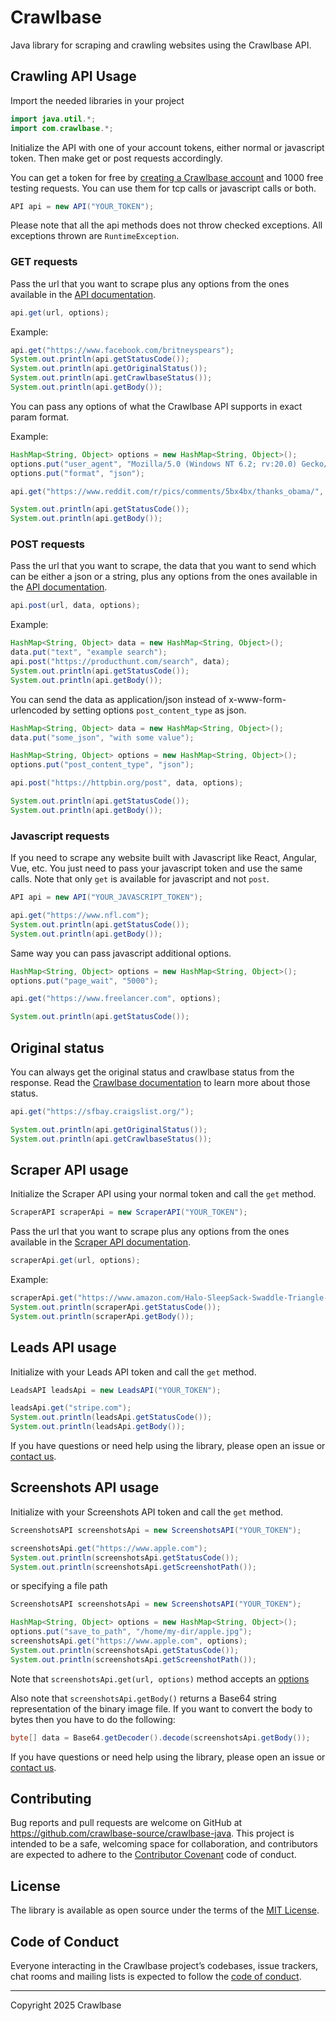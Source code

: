 # Crawlbase

Java library for scraping and crawling websites using the Crawlbase API.

## Crawling API Usage

Import the needed libraries in your project

```java
import java.util.*;
import com.crawlbase.*;
```

Initialize the API with one of your account tokens, either normal or javascript token. Then make get or post requests accordingly.

You can get a token for free by [creating a Crawlbase account](https://crawlbase.com/signup) and 1000 free testing requests. You can use them for tcp calls or javascript calls or both.

```java
API api = new API("YOUR_TOKEN");
```

Please note that all the api methods does not throw checked exceptions. All exceptions thrown are `RuntimeException`.

### GET requests

Pass the url that you want to scrape plus any options from the ones available in the [API documentation](https://crawlbase.com/dashboard/docs).

```java
api.get(url, options);
```

Example:

```java
api.get("https://www.facebook.com/britneyspears");
System.out.println(api.getStatusCode());
System.out.println(api.getOriginalStatus());
System.out.println(api.getCrawlbaseStatus());
System.out.println(api.getBody());
```

You can pass any options of what the Crawlbase API supports in exact param format.

Example:

```java
HashMap<String, Object> options = new HashMap<String, Object>();
options.put("user_agent", "Mozilla/5.0 (Windows NT 6.2; rv:20.0) Gecko/20121202 Firefox/30.0");
options.put("format", "json");

api.get("https://www.reddit.com/r/pics/comments/5bx4bx/thanks_obama/", options);

System.out.println(api.getStatusCode());
System.out.println(api.getBody());
```

### POST requests

Pass the url that you want to scrape, the data that you want to send which can be either a json or a string, plus any options from the ones available in the [API documentation](https://crawlbase.com/dashboard/docs).

```java
api.post(url, data, options);
```

Example:

```java
HashMap<String, Object> data = new HashMap<String, Object>();
data.put("text", "example search");
api.post("https://producthunt.com/search", data);
System.out.println(api.getStatusCode());
System.out.println(api.getBody());
```

You can send the data as application/json instead of x-www-form-urlencoded by setting options `post_content_type` as json.

```java
HashMap<String, Object> data = new HashMap<String, Object>();
data.put("some_json", "with some value");

HashMap<String, Object> options = new HashMap<String, Object>();
options.put("post_content_type", "json");

api.post("https://httpbin.org/post", data, options);

System.out.println(api.getStatusCode());
System.out.println(api.getBody());
```

### Javascript requests

If you need to scrape any website built with Javascript like React, Angular, Vue, etc. You just need to pass your javascript token and use the same calls. Note that only `get` is available for javascript and not `post`.

```java
API api = new API("YOUR_JAVASCRIPT_TOKEN");
```

```java
api.get("https://www.nfl.com");
System.out.println(api.getStatusCode());
System.out.println(api.getBody());
```

Same way you can pass javascript additional options.

```java
HashMap<String, Object> options = new HashMap<String, Object>();
options.put("page_wait", "5000");

api.get("https://www.freelancer.com", options);

System.out.println(api.getStatusCode());
```

## Original status

You can always get the original status and crawlbase status from the response. Read the [Crawlbase documentation](https://crawlbase.com/dashboard/docs) to learn more about those status.

```java
api.get("https://sfbay.craigslist.org/");

System.out.println(api.getOriginalStatus());
System.out.println(api.getCrawlbaseStatus());
```

## Scraper API usage

Initialize the Scraper API using your normal token and call the `get` method.

```java
ScraperAPI scraperApi = new ScraperAPI("YOUR_TOKEN");
```

Pass the url that you want to scrape plus any options from the ones available in the [Scraper API documentation](https://crawlbase.com/docs/scraper-api/parameters).

```java
scraperApi.get(url, options);
```

Example:

```java
scraperApi.get("https://www.amazon.com/Halo-SleepSack-Swaddle-Triangle-Neutral/dp/B01LAG1TOS");
System.out.println(scraperApi.getStatusCode());
System.out.println(scraperApi.getBody());
```

## Leads API usage

Initialize with your Leads API token and call the `get` method.

```java
LeadsAPI leadsApi = new LeadsAPI("YOUR_TOKEN");

leadsApi.get("stripe.com");
System.out.println(leadsApi.getStatusCode());
System.out.println(leadsApi.getBody());
```

If you have questions or need help using the library, please open an issue or [contact us](https://crawlbase.com/contact).

## Screenshots API usage

Initialize with your Screenshots API token and call the `get` method.

```java
ScreenshotsAPI screenshotsApi = new ScreenshotsAPI("YOUR_TOKEN");

screenshotsApi.get("https://www.apple.com");
System.out.println(screenshotsApi.getStatusCode());
System.out.println(screenshotsApi.getScreenshotPath());
```

or specifying a file path

```java
ScreenshotsAPI screenshotsApi = new ScreenshotsAPI("YOUR_TOKEN");

HashMap<String, Object> options = new HashMap<String, Object>();
options.put("save_to_path", "/home/my-dir/apple.jpg");
screenshotsApi.get("https://www.apple.com", options);
System.out.println(screenshotsApi.getStatusCode());
System.out.println(screenshotsApi.getScreenshotPath());
```

Note that `screenshotsApi.get(url, options)` method accepts an [options](https://crawlbase.com/docs/screenshots-api/parameters)

Also note that `screenshotsApi.getBody()` returns a Base64 string representation of the binary image file.
If you want to convert the body to bytes then you have to do the following:

```java
byte[] data = Base64.getDecoder().decode(screenshotsApi.getBody());
```

If you have questions or need help using the library, please open an issue or [contact us](https://crawlbase.com/contact).

## Contributing

Bug reports and pull requests are welcome on GitHub at https://github.com/crawlbase-source/crawlbase-java. This project is intended to be a safe, welcoming space for collaboration, and contributors are expected to adhere to the [Contributor Covenant](http://contributor-covenant.org) code of conduct.

## License

The library is available as open source under the terms of the [MIT License](http://opensource.org/licenses/MIT).

## Code of Conduct

Everyone interacting in the Crawlbase project’s codebases, issue trackers, chat rooms and mailing lists is expected to follow the [code of conduct](https://github.com/crawlbase-source/crawlbase-java/blob/master/CODE_OF_CONDUCT.md).

---

Copyright 2025 Crawlbase

